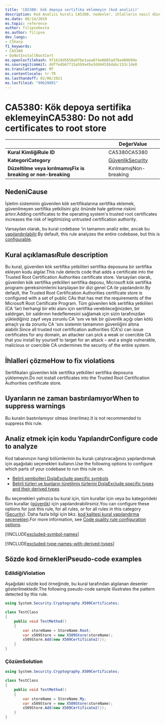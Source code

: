 ```yaml
---
title: 'CA5380: kök depoya sertifika eklemeyin (kod analizi)'
description: Kod Analizi kuralı CA5380, nedenler, ihlallerin nasıl düzeltileceğini ve ne zaman bastıralınacağını içeren bilgiler sağlar.
ms.date: 08/14/2019
ms.topic: reference
author: filipsebesta
ms.author: filipse
dev_langs:
- CSharp
f1_keywords:
- CA5380
- DoNotInstallRootCert
ms.openlocfilehash: 9f1618d5650a97be1aaa074a0885ad76e480b99e
ms.sourcegitcommit: ddf7edb67715a5b9a45e3dd44536dabc153c1de0
ms.translationtype: MT
ms.contentlocale: tr-TR
ms.lasthandoff: 02/06/2021
ms.locfileid: "99629891"
---
```

# <a name="ca5380-do-not-add-certificates-to-root-store"></a><span data-ttu-id="3baf9-103">CA5380: Kök depoya sertifika eklemeyin</span><span class="sxs-lookup"><span data-stu-id="3baf9-103">CA5380: Do not add certificates to root store</span></span>

| | <span data-ttu-id="3baf9-104">Değer</span><span class="sxs-lookup"><span data-stu-id="3baf9-104">Value</span></span> |
|-|-|
| <span data-ttu-id="3baf9-105">**Kural Kimliği**</span><span class="sxs-lookup"><span data-stu-id="3baf9-105">**Rule ID**</span></span> |<span data-ttu-id="3baf9-106">CA5380</span><span class="sxs-lookup"><span data-stu-id="3baf9-106">CA5380</span></span>|
| <span data-ttu-id="3baf9-107">**Kategori**</span><span class="sxs-lookup"><span data-stu-id="3baf9-107">**Category**</span></span> |[<span data-ttu-id="3baf9-108">Güvenlik</span><span class="sxs-lookup"><span data-stu-id="3baf9-108">Security</span></span>](security-warnings.md)|
| <span data-ttu-id="3baf9-109">**Düzeltilme veya kırılmamış**</span><span class="sxs-lookup"><span data-stu-id="3baf9-109">**Fix is breaking or non-breaking**</span></span> |<span data-ttu-id="3baf9-110">Kırılmamış</span><span class="sxs-lookup"><span data-stu-id="3baf9-110">Non-breaking</span></span>|

## <a name="cause"></a><span data-ttu-id="3baf9-111">Nedeni</span><span class="sxs-lookup"><span data-stu-id="3baf9-111">Cause</span></span>

<span data-ttu-id="3baf9-112">İşletim sisteminin güvenilen kök sertifikalarına sertifika eklemek, güvenilmeyen sertifika yetkilisini göz önünde hale getirme riskini artırır.</span><span class="sxs-lookup"><span data-stu-id="3baf9-112">Adding certificates to the operating system's trusted root certificates increases the risk of legitimizing untrusted certification authority.</span></span>

<span data-ttu-id="3baf9-113">Varsayılan olarak, bu kural codebase 'in tamamını analiz eder, ancak bu [yapılandırılabilir](#configure-code-to-analyze).</span><span class="sxs-lookup"><span data-stu-id="3baf9-113">By default, this rule analyzes the entire codebase, but this is [configurable](#configure-code-to-analyze).</span></span>

## <a name="rule-description"></a><span data-ttu-id="3baf9-114">Kural açıklaması</span><span class="sxs-lookup"><span data-stu-id="3baf9-114">Rule description</span></span>

<span data-ttu-id="3baf9-115">Bu kural, güvenilen kök sertifika yetkilileri sertifika deposuna bir sertifika ekleyen kodu algılar.</span><span class="sxs-lookup"><span data-stu-id="3baf9-115">This rule detects code that adds a certificate into the Trusted Root Certification Authorities certificate store.</span></span> <span data-ttu-id="3baf9-116">Varsayılan olarak, güvenilen kök sertifika yetkilileri sertifika deposu, Microsoft kök sertifika programı gereksinimlerini karşılayan bir dizi genel CA ile yapılandırılır.</span><span class="sxs-lookup"><span data-stu-id="3baf9-116">By default, the Trusted Root Certification Authorities certificate store is configured with a set of public CAs that has met the requirements of the Microsoft Root Certificate Program.</span></span> <span data-ttu-id="3baf9-117">Tüm güvenilen kök sertifika yetkilileri (CA 'lar) herhangi bir etki alanı için sertifika verebileceğinizden, bir saldırgan, bir saldırının hedeflemesini sağlamak için sizin tarafınızdan yüklediğiniz zayıf veya zorunlu CA 'sını ve tek bir güvenlik açığı olan kötü amaçlı ya da zorunlu CA 'sını sistemin tamamının güvenliğini altına alabilir.</span><span class="sxs-lookup"><span data-stu-id="3baf9-117">Since all trusted root certification authorities (CA's) can issue certificates for any domain, an attacker can pick a weak or coercible CA that you install by yourself to target for an attack – and a single vulnerable, malicious or coercible CA undermines the security of the entire system.</span></span>

## <a name="how-to-fix-violations"></a><span data-ttu-id="3baf9-118">İhlalleri çözme</span><span class="sxs-lookup"><span data-stu-id="3baf9-118">How to fix violations</span></span>

<span data-ttu-id="3baf9-119">Sertifikaları güvenilen kök sertifika yetkilileri sertifika deposuna yüklemeyin.</span><span class="sxs-lookup"><span data-stu-id="3baf9-119">Do not install certificates into the Trusted Root Certification Authorities certificate store.</span></span>

## <a name="when-to-suppress-warnings"></a><span data-ttu-id="3baf9-120">Uyarıların ne zaman bastırılamıyor</span><span class="sxs-lookup"><span data-stu-id="3baf9-120">When to suppress warnings</span></span>

<span data-ttu-id="3baf9-121">Bu kuralın bastırılamıyor olması önerilmez.</span><span class="sxs-lookup"><span data-stu-id="3baf9-121">It is not recommended to suppress this rule.</span></span>

## <a name="configure-code-to-analyze"></a><span data-ttu-id="3baf9-122">Analiz etmek için kodu Yapılandır</span><span class="sxs-lookup"><span data-stu-id="3baf9-122">Configure code to analyze</span></span>

<span data-ttu-id="3baf9-123">Kod tabanınızın hangi bölümlerinin bu kuralı çalıştıracağınızı yapılandırmak için aşağıdaki seçenekleri kullanın.</span><span class="sxs-lookup"><span data-stu-id="3baf9-123">Use the following options to configure which parts of your codebase to run this rule on.</span></span>

- [<span data-ttu-id="3baf9-124">Belirli sembolleri Dışla</span><span class="sxs-lookup"><span data-stu-id="3baf9-124">Exclude specific symbols</span></span>](#exclude-specific-symbols)
- [<span data-ttu-id="3baf9-125">Belirli türleri ve bunların türetilmiş türlerini Dışla</span><span class="sxs-lookup"><span data-stu-id="3baf9-125">Exclude specific types and their derived types</span></span>](#exclude-specific-types-and-their-derived-types)

<span data-ttu-id="3baf9-126">Bu seçenekleri yalnızca bu kural için, tüm kurallar için veya bu kategorideki tüm kurallar ([güvenlik](security-warnings.md)) için yapılandırabilirsiniz.</span><span class="sxs-lookup"><span data-stu-id="3baf9-126">You can configure these options for just this rule, for all rules, or for all rules in this category ([Security](security-warnings.md)).</span></span> <span data-ttu-id="3baf9-127">Daha fazla bilgi için bkz. [kod kalitesi kural yapılandırma seçenekleri](../code-quality-rule-options.md).</span><span class="sxs-lookup"><span data-stu-id="3baf9-127">For more information, see [Code quality rule configuration options](../code-quality-rule-options.md).</span></span>

[!INCLUDE[excluded-symbol-names](~/includes/code-analysis/excluded-symbol-names.md)]

[!INCLUDE[excluded-type-names-with-derived-types](~/includes/code-analysis/excluded-type-names-with-derived-types.md)]

## <a name="pseudo-code-examples"></a><span data-ttu-id="3baf9-128">Sözde kod örnekleri</span><span class="sxs-lookup"><span data-stu-id="3baf9-128">Pseudo-code examples</span></span>

### <a name="violation"></a><span data-ttu-id="3baf9-129">Edildiği</span><span class="sxs-lookup"><span data-stu-id="3baf9-129">Violation</span></span>

<span data-ttu-id="3baf9-130">Aşağıdaki sözde kod örneğinde, bu kural tarafından algılanan desenler gösterilmektedir.</span><span class="sxs-lookup"><span data-stu-id="3baf9-130">The following pseudo-code sample illustrates the pattern detected by this rule.</span></span>

```csharp
using System.Security.Cryptography.X509Certificates;

class TestClass
{
    public void TestMethod()
    {
        var storeName = StoreName.Root;
        var x509Store = new X509Store(storeName);
        x509Store.Add(new X509Certificate2());
    }
}
```

### <a name="solution"></a><span data-ttu-id="3baf9-131">Çözüm</span><span class="sxs-lookup"><span data-stu-id="3baf9-131">Solution</span></span>

```csharp
using System.Security.Cryptography.X509Certificates;

class TestClass
{
    public void TestMethod()
    {
        var storeName = StoreName.My;
        var x509Store = new X509Store(storeName);
        x509Store.Add(new X509Certificate2());
    }
}
```
